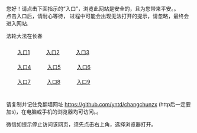 您好！请点击下面指示的“入口”，浏览此网站是安全的，且为您带来平安。。 <br/>
点击入口后，请耐心等待， 过程中可能会出现无法打开的提示，请忽略，最终会进入网站. </br>

法轮大法在长春<br/>
<div style="padding:10px"><a style="margin:20px" target="_blank" href="https://d1k4r1vwlgzfgu.cloudfront.net/2Qpsp?zioin" id="ccLink1" rel="nofollow">入口1</a> <a target="_blank" style="margin:20px" href="https://d3lk3hm1rexdg1.cloudfront.net/2Qpsp?puzxutku" id="ccLink2" rel="nofollow">入口2</a> <a style="margin:20px" target="_blank" href="https://d8qy2vy42kd4a.cloudfront.net/2Qpsp?yboqmba" id="ccLink3" rel="nofollow">入口3</a></div>

<div style="padding:10px" ><a style="margin:20px" target="_blank" href="https://d1k4r1vwlgzfgu.cloudfront.net/2Qpsp?zioin" id="ccLink4" rel="nofollow">入口4</a> <a style="margin:20px" href="https://d3lk3hm1rexdg1.cloudfront.net/2Qpsp?puzxutku" target="_blank" id="ccLink5" rel="nofollow">入口5</a> <a style="margin:20px" href="https://d8qy2vy42kd4a.cloudfront.net/2Qpsp?yboqmba" target="_blank" id="ccLink6" rel="nofollow">入口6</a></div>

<div style="padding:10px"><a style="margin:20px" target="_blank" href="https://d1k4r1vwlgzfgu.cloudfront.net/2Qpsp?zioin" id="ccLink7" rel="nofollow">入口7</a> <a style="margin:20px" href="https://d3lk3hm1rexdg1.cloudfront.net/2Qpsp?puzxutku" target="_blank" id="ccLink8" rel="nofollow">入口8</a> <a style="margin:20px" target="_blank" href="https://d8qy2vy42kd4a.cloudfront.net/2Qpsp?yboqmba" id="ccLink9" rel="nofollow">入口9</a></div>

<br/>



请复制并记住免翻墙网址 https://github.com/yntd/changchunzx (http后一定要加s)，在电脑或手机的浏览器均可访问。。<br/>

微信如提示停止访问该网页，须先点击右上角，选择浏览器打开。
